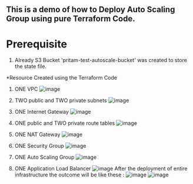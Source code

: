 ## This is a demo of how to Deploy Auto Scaling Group using pure Terraform Code.

# Prerequisite
1) Already S3 Bucket 'pritam-test-autoscale-bucket' was created to store the state file.

*Resource Created using the Terraform Code
1) ONE VPC
   ![image](https://github.com/devops-pritam/terraform/assets/132892500/619976b6-192b-47a6-b09c-b750ff0d6f48)

2) TWO public and TWO private subnets
   ![image](https://github.com/devops-pritam/terraform/assets/132892500/6eb0bb56-1f9a-4a39-ad7e-c9b0f605d9f4)
3) ONE Internet Gateway
   ![image](https://github.com/devops-pritam/terraform/assets/132892500/b2997b0b-7c9e-4a11-ad90-87c72de0de8c)
4) ONE public and TWO private route tables
   ![image](https://github.com/devops-pritam/terraform/assets/132892500/0d9fd8d6-a7e7-4dbb-9c2a-61db5080eafa)
5) ONE NAT Gateway
   ![image](https://github.com/devops-pritam/terraform/assets/132892500/5afbfa53-4b34-4997-9e2e-1af97cf05abf)
6) ONE Security Group
   ![image](https://github.com/devops-pritam/terraform/assets/132892500/186b6cc1-1a1d-4651-892e-906f9ea4b3a3)
7) ONE Auto Scaling Group
   ![image](https://github.com/devops-pritam/terraform/assets/132892500/84e42dec-ad8a-43db-b4b0-67cb2eaed4f2)
8) ONE Application Load Balancer
   ![image](https://github.com/devops-pritam/terraform/assets/132892500/13eff929-6b2d-464e-91e5-7ca602fcc1bc)
After the deployment of entire infrastructure the outcome will be like these :
![image](https://github.com/devops-pritam/terraform/assets/132892500/9f137b9b-b1fd-4103-accf-bd434534f597)
![image](https://github.com/devops-pritam/terraform/assets/132892500/c1f58132-9221-40b7-9abe-d37d9b97b265)

